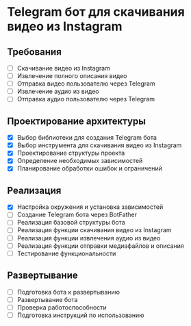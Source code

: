 # Telegram бот для скачивания видео из Instagram

## Требования
- [ ] Скачивание видео из Instagram
- [ ] Извлечение полного описания видео
- [ ] Отправка видео пользователю через Telegram
- [ ] Извлечение аудио из видео
- [ ] Отправка аудио пользователю через Telegram

## Проектирование архитектуры
- [x] Выбор библиотеки для создания Telegram бота
- [x] Выбор инструмента для скачивания видео из Instagram
- [x] Проектирование структуры проекта
- [x] Определение необходимых зависимостей
- [x] Планирование обработки ошибок и ограничений

## Реализация
- [x] Настройка окружения и установка зависимостей
- [ ] Создание Telegram бота через BotFather
- [ ] Реализация базовой структуры бота
- [ ] Реализация функции скачивания видео из Instagram
- [ ] Реализация функции извлечения аудио из видео
- [ ] Реализация функции отправки медиафайлов и описания
- [ ] Тестирование функциональности

## Развертывание
- [ ] Подготовка бота к развертыванию
- [ ] Развертывание бота
- [ ] Проверка работоспособности
- [ ] Подготовка инструкций по использованию

